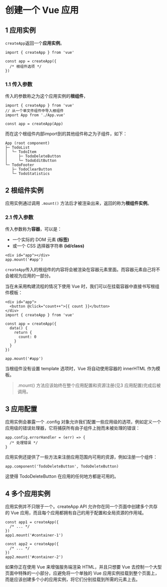 # 创建一个 Vue 应用

## 1 应用实例

`createApp`返回一个**应用实例**。

```
import { createApp } from 'vue'

const app = createApp({
  /* 根组件选项 */
})
```

### 1.1 传入参数

传入的参数称之为这个应用实例的**根组件**，

```
import { createApp } from 'vue'
// 从一个单文件组件中导入根组件
import App from './App.vue'

const app = createApp(App)
```

而在这个根组件内部import到的其他组件称之为子组件，如下：

```
App (root component)
├─ TodoList
│  └─ TodoItem
│     ├─ TodoDeleteButton
│     └─ TodoEditButton
└─ TodoFooter
   ├─ TodoClearButton
   └─ TodoStatistics
```

## 2 根组件实例

应用实例通过调用 `.mount()` 方法后才被渲染出来，返回的称为**根组件实例**。

### 2.1 传入参数

传入参数称为**容器**，可以是：

* 一个实际的 DOM 元素 **(标签)**
* 或一个 CSS 选择器字符串 **(id/class)**

```
<div id="app"></div>
app.mount('#app')
```

`createApp`传入的根组件的内容将会被渲染在容器元素里面。而容器元素自己将不会被视为应用的一部分。

当在未采用构建流程的情况下使用 Vue 时，我们可以在挂载容器中直接书写根组件模板：

```
<div id="app">
  <button @click="count++">{{ count }}</button>
</div>
import { createApp } from 'vue'

const app = createApp({
  data() {
    return {
      count: 0
    }
  }
})

app.mount('#app')
```

当根组件没有设置 template 选项时，Vue 将自动使用容器的 innerHTML 作为模板。

>.mount() 方法应该始终在整个应用配置和资源注册(见3 应用配置)完成后被调用。

## 3 应用配置

应用实例会暴露一个 .config 对象允许我们配置一些应用级的选项，例如定义一个应用级的错误处理器，它将捕获所有由子组件上抛而未被处理的错误：

```
app.config.errorHandler = (err) => {
  /* 处理错误 */
}
```

应用实例还提供了一些方法来注册应用范围内可用的资源，例如注册一个组件：

```
app.component('TodoDeleteButton', TodoDeleteButton)
```

这使得 TodoDeleteButton 在应用的任何地方都是可用的。

## 4 多个应用实例

应用实例并不只限于一个。createApp API 允许你在同一个页面中创建多个共存的 Vue 应用，而且每个应用都拥有自己的用于配置和全局资源的作用域。

```
const app1 = createApp({
  /* ... */
})
app1.mount('#container-1')

const app2 = createApp({
  /* ... */
})
app2.mount('#container-2')
```

如果你正在使用 Vue 来增强服务端渲染 HTML，并且只想要 Vue 去控制一个大型页面中特殊的一小部分，应避免将一个单独的 Vue 应用实例挂载到整个页面上，而是应该创建多个小的应用实例，将它们分别挂载到所需的元素上去。